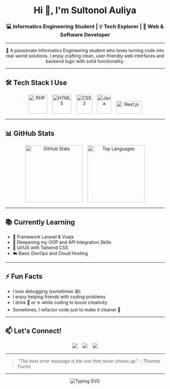 <h1 align="center">Hi 👋, I'm Sultonol Auliya</h1>
<h3 align="center">💻 Informatics Engineering Student | 💡 Tech Explorer | 🔧 Web & Software Developer</h3>

---

<p align="center">
  🌟 A passionate Informatics Engineering student who loves turning code into real-world solutions. I enjoy crafting clean, user-friendly web interfaces and backend logic with solid functionality.
</p>

---

## 🛠 Tech Stack I Use

<p align="center">
  <img src="https://www.php.net/images/logos/new-php-logo.svg" alt="PHP" width="60" height="60"/>
  &nbsp;&nbsp;
  <img src="https://upload.wikimedia.org/wikipedia/commons/6/61/HTML5_logo_and_wordmark.svg" alt="HTML5" width="60" height="60"/>
  &nbsp;&nbsp;
  <img src="https://upload.wikimedia.org/wikipedia/commons/d/d5/CSS3_logo_and_wordmark.svg" alt="CSS3" width="50" height="60"/>
  &nbsp;&nbsp;
  <img src="https://upload.wikimedia.org/wikipedia/en/3/30/Java_programming_language_logo.svg" alt="Java" width="45" height="60"/>
  &nbsp;&nbsp;
  <img src="https://upload.wikimedia.org/wikipedia/commons/8/8e/Nextjs-logo.svg" alt="Next.js" width="80" height="40"/>
</p>

---

## 📊 GitHub Stats

<p align="center">
  <img src="https://github-readme-stats.vercel.app/api?username=Sultonol&show_icons=true&theme=tokyonight" alt="GitHub Stats" height="180"/>
  &nbsp;&nbsp;
  <img src="https://github-readme-stats.vercel.app/api/top-langs/?username=Sultonol&layout=compact&theme=tokyonight" alt="Top Languages" height="180"/>
</p>

---

## 📚 Currently Learning

- 🔭 Framework Laravel & Vuejs
- 🧠 Deepening my OOP and API Integration Skills  
- 🎨 UI/UX with Tailwind CSS  
- ☁️ Basic DevOps and Cloud Hosting

---

## ⚡ Fun Facts

- I love debugging (sometimes 😅)  
- I enjoy helping friends with coding problems  
- I drink 🍵 or ☕ while coding to boost creativity  
- Sometimes, I refactor code just to make it cleaner 🧼

---

## 📫 Let's Connect!

<p align="center">
  <a href="mailto:sultonolauliyaa@gmail.com"><img src="https://img.shields.io/badge/Gmail-D14836?style=for-the-badge&logo=gmail&logoColor=white" /></a>
  &nbsp;&nbsp;
  <a href="https://www.linkedin.com/in/sultonol-auliya-11a871348?utm_source=share&utm_campaign=share_via&utm_content=profile&utm_medium=android_app"><img src="https://img.shields.io/badge/LinkedIn-0077B5?style=for-the-badge&logo=linkedin&logoColor=white" /></a>
  &nbsp;&nbsp;
  <a href="https://instagram.com/sultonol_a"><img src="https://img.shields.io/badge/Instagram-E4405F?style=for-the-badge&logo=instagram&logoColor=white" /></a>
</p>

---

> _"The best error message is the one that never shows up." – Thomas Fuchs_

---

<p align="center">
  <img src="https://readme-typing-svg.demolab.com?font=Fira+Code&pause=1000&width=435&lines=Thanks+for+visiting+my+profile%21;Happy+Coding" alt="Typing SVG" />
</p>
